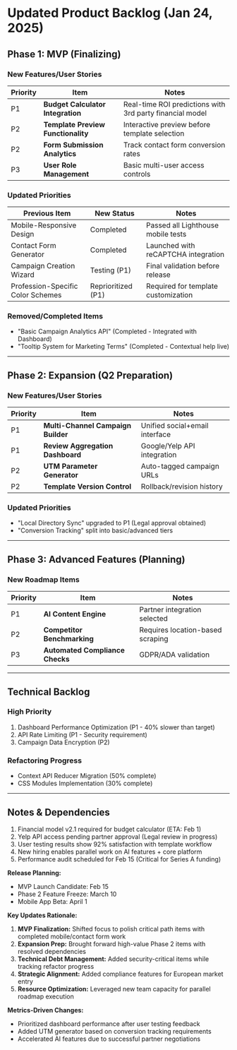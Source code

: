 # Updated Product Backlog (Jan 24, 2025)

## Phase 1: MVP (Finalizing)

### New Features/User Stories

| Priority | Item                               | Notes                                                    |
| -------- | ---------------------------------- | -------------------------------------------------------- |
| P1       | **Budget Calculator Integration**  | Real-time ROI predictions with 3rd party financial model |
| P2       | **Template Preview Functionality** | Interactive preview before template selection            |
| P2       | **Form Submission Analytics**      | Track contact form conversion rates                      |
| P3       | **User Role Management**           | Basic multi-user access controls                         |

### Updated Priorities

| Previous Item                     | New Status         | Notes                               |
| --------------------------------- | ------------------ | ----------------------------------- |
| Mobile-Responsive Design          | Completed          | Passed all Lighthouse mobile tests  |
| Contact Form Generator            | Completed          | Launched with reCAPTCHA integration |
| Campaign Creation Wizard          | Testing (P1)       | Final validation before release     |
| Profession-Specific Color Schemes | Reprioritized (P1) | Required for template customization |

### Removed/Completed Items

- "Basic Campaign Analytics API" (Completed - Integrated with Dashboard)
- "Tooltip System for Marketing Terms" (Completed - Contextual help live)

---

## Phase 2: Expansion (Q2 Preparation)

### New Features/User Stories

| Priority | Item                               | Notes                          |
| -------- | ---------------------------------- | ------------------------------ |
| P1       | **Multi-Channel Campaign Builder** | Unified social+email interface |
| P1       | **Review Aggregation Dashboard**   | Google/Yelp API integration    |
| P2       | **UTM Parameter Generator**        | Auto-tagged campaign URLs      |
| P2       | **Template Version Control**       | Rollback/revision history      |

### Updated Priorities

- "Local Directory Sync" upgraded to P1 (Legal approval obtained)
- "Conversion Tracking" split into basic/advanced tiers

---

## Phase 3: Advanced Features (Planning)

### New Roadmap Items

| Priority | Item                            | Notes                            |
| -------- | ------------------------------- | -------------------------------- |
| P1       | **AI Content Engine**           | Partner integration selected     |
| P2       | **Competitor Benchmarking**     | Requires location-based scraping |
| P3       | **Automated Compliance Checks** | GDPR/ADA validation              |

---

## Technical Backlog

### High Priority

1. Dashboard Performance Optimization (P1 - 40% slower than target)
2. API Rate Limiting (P1 - Security requirement)
3. Campaign Data Encryption (P2)

### Refactoring Progress

- Context API Reducer Migration (50% complete)
- CSS Modules Implementation (30% complete)

---

## Notes & Dependencies

1. Financial model v2.1 required for budget calculator (ETA: Feb 1)
2. Yelp API access pending partner approval (Legal review in progress)
3. User testing results show 92% satisfaction with template workflow
4. New hiring enables parallel work on AI features + core platform
5. Performance audit scheduled for Feb 15 (Critical for Series A funding)

**Release Planning:**

- MVP Launch Candidate: Feb 15
- Phase 2 Feature Freeze: March 10
- Mobile App Beta: April 1

**Key Updates Rationale:**

1. **MVP Finalization:** Shifted focus to polish critical path items with completed mobile/contact
   form work
2. **Expansion Prep:** Brought forward high-value Phase 2 items with resolved dependencies
3. **Technical Debt Management:** Added security-critical items while tracking refactor progress
4. **Strategic Alignment:** Added compliance features for European market entry
5. **Resource Optimization:** Leveraged new team capacity for parallel roadmap execution

**Metrics-Driven Changes:**

- Prioritized dashboard performance after user testing feedback
- Added UTM generator based on conversion tracking requirements
- Accelerated AI features due to successful partner negotiations
